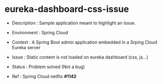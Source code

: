 # eureka-dashboard-css-issue

* Description : Sample application meant to highlight an Issue.  
  
* Environment : Spring Cloud  
* Context : A Spring Boot admin application embedded in a Srping Cloud Eureka server  
* Issue : Static content is not loaded on eureka dashboard (css, js...)  
* Status : Problem solved (Not a bug)  
* Ref : Spring Cloud netflix **#1142**
